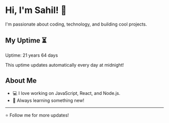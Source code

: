 # Hi, I'm Sahil! 👋

I'm passionate about coding, technology, and building cool projects.

## My Uptime ⏳
Uptime: 21 years 64 days

This uptime updates automatically every day at midnight!

## About Me
- 💻 I love working on JavaScript, React, and Node.js.
- 🎯 Always learning something new!

---

⭐️ Follow me for more updates!
